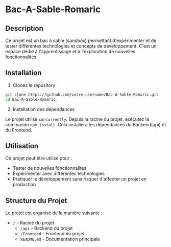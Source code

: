 # Bac-A-Sable-Romaric

## Description

Ce projet est un bac à sable (sandbox) permettant d'expérimenter et de tester différentes technologies et concepts de développement. C'est un espace dédié à l'apprentissage et à l'exploration de nouvelles fonctionnalités.

## Installation

1. Clonez le repository

```bash
git clone https://github.com/votre-username/Bac-A-Sable-Romaric.git
cd Bac-A-Sable-Romaric
```

2. Installation des dépendances

Le projet utilise `concurrently`. Depuis la racine du projet, exécutez la commande `npm install`. Cela installera les dépendances du Backend(api) et du Frontend.

## Utilisation

Ce projet peut être utilisé pour :

- Tester de nouvelles fonctionnalités
- Expérimenter avec différentes technologies
- Pratiquer le développement sans risquer d'affecter un projet en production

## Structure du Projet

Le projet est organisé de la manière suivante :

- `/` - Racine du projet
  - `/api` - Backend du projet
  - `/Frontend` - Frontend du projet
  - `README.md` - Documentation principale
